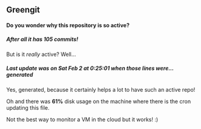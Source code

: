## Greengit

#### Do you wonder why this repository is so active?

##### After all it has 105 commits!

But is it *really* active? Well...

##### Last update was on Sat Feb 2 at 0:25:01 when those lines were... generated

Yes, generated, because it certainly helps a lot to have such an active repo!

Oh and there was **61%** disk usage on the machine
where there is the cron updating this file.

Not the best way to monitor a VM in the cloud but it works! :)
